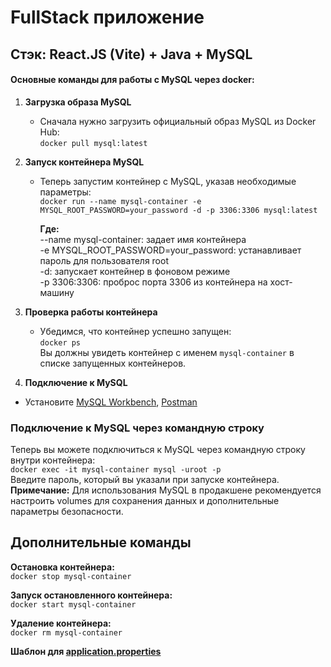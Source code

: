 # FullStack приложение

## Стэк: React.JS (Vite) + Java + MySQL

#### Основные команды для работы с MySQL через docker:

1. **Загрузка образа MySQL**

   - Сначала нужно загрузить официальный образ MySQL из Docker Hub:\
     `docker pull mysql:latest`

2. **Запуск контейнера MySQL**
   - Теперь запустим контейнер с MySQL, указав необходимые параметры:\
     `docker run --name mysql-container -e MYSQL_ROOT_PASSWORD=your_password -d -p 3306:3306 mysql:latest`

      **Где:**  
       --name mysql-container: задает имя контейнера \
       -e MYSQL_ROOT_PASSWORD=your_password: устанавливает пароль для пользователя root \
       -d: запускает контейнер в фоновом режиме \
       -p 3306:3306: проброс порта 3306 из контейнера на хост-машину
3. **Проверка работы контейнера**
   - Убедимся, что контейнер успешно запущен:\
     `docker ps`\
     Вы должны увидеть контейнер с именем `mysql-container` в списке запущенных контейнеров.
4. **Подключение к MySQL**

- Установите [MySQL Workbench](https://dev.mysql.com/downloads/workbench/), [Postman](https://www.postman.com/downloads/)

### Подключение к MySQL через командную строку

Теперь вы можете подключиться к MySQL через командную строку внутри контейнера:\
`docker exec -it mysql-container mysql -uroot -p` \
Введите пароль, который вы указали при запуске контейнера. \
**Примечание:** Для использования MySQL в продакшене рекомендуется настроить volumes для
сохранения данных и дополнительные параметры безопасности.

## Дополнительные команды
**Остановка контейнера:** \
`docker stop mysql-container` 

**Запуск остановленного контейнера:** \
`docker start mysql-container` 

**Удаление контейнера:** \
`docker rm mysql-container` 

**Шаблон для [application.properties](./backend/src/main/resources/application_template.properties)**
